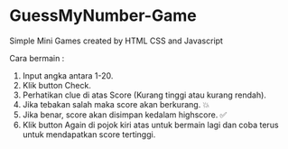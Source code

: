 # GuessMyNumber-Game
 Simple Mini Games created by HTML CSS and Javascript

Cara bermain :
1. Input angka antara 1-20.
2. Klik button Check.
3. Perhatikan clue di atas Score (Kurang tinggi atau kurang rendah).
4. Jika tebakan salah maka score akan berkurang. 💥
5. Jika benar, score akan disimpan kedalam highscore. ✅
6. Klik button Again di pojok kiri atas untuk bermain lagi dan coba terus untuk mendapatkan score tertinggi.
